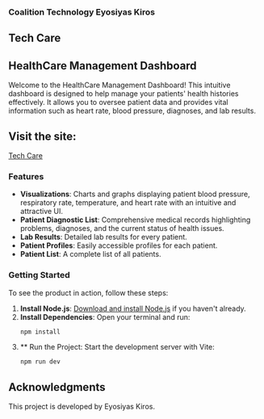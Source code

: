 ### Coalition Technology Eyosiyas Kiros
## Tech Care

## HealthCare Management Dashboard

Welcome to the HealthCare Management Dashboard! This intuitive dashboard is designed to help manage your patients' health histories effectively. It allows you to oversee patient data and provides vital information such as heart rate, blood pressure, diagnoses, and lab results.

## Visit the site:
[Tech Care](https://tech-care-nu.vercel.app/) 

### Features

- **Visualizations**: Charts and graphs displaying patient blood pressure, respiratory rate, temperature, and heart rate with an intuitive and attractive UI.
- **Patient Diagnostic List**: Comprehensive medical records highlighting problems, diagnoses, and the current status of health issues.
- **Lab Results**: Detailed lab results for every patient.
- **Patient Profiles**: Easily accessible profiles for each patient.
- **Patient List**: A complete list of all patients.

### Getting Started

To see the product in action, follow these steps:

1. **Install Node.js**: [Download and install Node.js](https://nodejs.org/) if you haven't already.
2. **Install Dependencies**: Open your terminal and run:
   ```bash
   npm install
3. ** Run the Project: Start the development server with Vite:
    ```bash
    npm run dev

## Acknowledgments
This project is developed by Eyosiyas Kiros.


